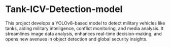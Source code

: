 # Tank-ICV-Detection-model
This project develops a YOLOv8-based model to detect military vehicles like tanks, aiding military intelligence, conflict monitoring, and media analysis. It streamlines image data analysis, enhances real-time decision-making, and opens new avenues in object detection and global security insights.
